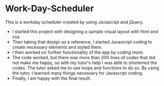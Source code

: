 # Work-Day-Scheduler
This is a workday scheduler created by using Javascript and jQuery.
- I started this project with designing a sample visual layout with html and css.
- Then taking that design as a reference, I started Javascript coding to create necessary elements and styled them.
- I then worked on further functionality of the app by coding more. 
- The code worked, but there was more than 200 lines of codes that did not make me happy, so with my tutor's help I was able to shortened the codes. The tutor asked me to use loops and functions to do so. By using the tutor, I learned many things necessary for Javascript coding.
- Finally, I am happy with the final result. 
